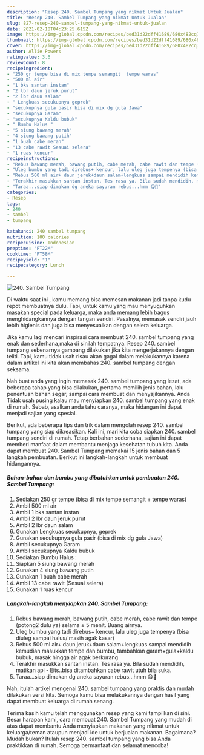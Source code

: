 ```yaml
---
description: "Resep 240. Sambel Tumpang yang nikmat Untuk Jualan"
title: "Resep 240. Sambel Tumpang yang nikmat Untuk Jualan"
slug: 827-resep-240-sambel-tumpang-yang-nikmat-untuk-jualan
date: 2021-02-18T04:23:25.615Z
image: https://img-global.cpcdn.com/recipes/bed31d22dff41689/680x482cq70/240-sambel-tumpang-foto-resep-utama.jpg
thumbnail: https://img-global.cpcdn.com/recipes/bed31d22dff41689/680x482cq70/240-sambel-tumpang-foto-resep-utama.jpg
cover: https://img-global.cpcdn.com/recipes/bed31d22dff41689/680x482cq70/240-sambel-tumpang-foto-resep-utama.jpg
author: Allie Powers
ratingvalue: 3.6
reviewcount: 8
recipeingredient:
- "250 gr tempe bisa di mix tempe semangit  tempe waras"
- "500 ml air"
- "1 bks santan instan"
- "2 lbr daun jeruk purut"
- "2 lbr daun salam"
- " Lengkuas secukupnya geprek"
- "secukupnya gula pasir bisa di mix dg gula Jawa"
- "secukupnya Garam"
- "secukupnya Kaldu bubuk"
- " Bumbu Halus "
- "5 siung bawang merah"
- "4 siung bawang putih"
- "1 buah cabe merah"
- "13 cabe rawit Sesuai selera"
- "1 ruas kencur"
recipeinstructions:
- "Rebus bawang merah, bawang putih, cabe merah, cabe rawit dan tempe (potong2 dulu ya) selama ± 5 menit. Buang airnya."
- "Uleg bumbu yang tadi direbus+ kencur, lalu uleg juga tempenya (bisa diuleg sampai halus/ masih agak kasar)"
- "Rebus 500 ml air+ daun jeruk+daun salam+lengkuas sampai mendidih kemudian masukkan tempe dan bumbu, tambahkan garam+gula+kaldu bubuk, masak hingga air agak berkurang"
- "Terakhir masukkan santan instan. Tes rasa ya. Bila sudah mendidih, matikan api Eits..bisa ditambahkan cabe rawit utuh bila suka."
- "Taraa...siap dimakan dg aneka sayuran rebus...hmm 😋🤭"
categories:
- Resep
tags:
- 240
- sambel
- tumpang

katakunci: 240 sambel tumpang 
nutrition: 100 calories
recipecuisine: Indonesian
preptime: "PT22M"
cooktime: "PT58M"
recipeyield: "1"
recipecategory: Lunch

---
```



![240. Sambel Tumpang](https://img-global.cpcdn.com/recipes/bed31d22dff41689/680x482cq70/240-sambel-tumpang-foto-resep-utama.jpg)

Di waktu  saat ini , kamu memang bisa memesan makanan jadi tanpa kudu repot membuatnya dulu. Tapi, untuk kamu yang mau menyuguhkan masakan special pada keluarga, maka anda memang lebih bagus menghidangkannya dengan tangan sendiri. Pasalnya, memasak sendiri jauh lebih higienis dan juga bisa menyesuaikan dengan selera keluarga.

Jika kamu lagi mencari inspirasi cara membuat 240. sambel tumpang yang enak dan sederhana,maka di sinilah tempatnya. Resep 240. sambel tumpang  sebenarnya gampang dilakukan jika kita mengerjakannya dengan teliti. Tapi, kamu tidak usah risau akan gagal dalam melakukannya 
karena dalam artikel ini kita akan membahas 240. sambel tumpang dengan seksama.  



Nah buat anda yang ingin memasak 240. sambel tumpang yang lezat, ada beberapa tahap yang bisa dilakukan, pertama memilih jenis bahan, lalu penentuan bahan segar, sampai cara membuat dan menyajikannya. Anda Tidak usah pusing kalau mau menyiapkan 240. sambel tumpang yang enak di rumah. Sebab, asalkan anda  tahu caranya, maka hidangan ini dapat menjadi sajian yang spesial.

Berikut, ada beberapa tips dan trik dalam mengolah resep 240. sambel tumpang yang siap dikreasikan. Kali ini, mari kita coba siapkan 240. sambel tumpang sendiri di rumah. Tetap berbahan sederhana, sajian ini dapat memberi manfaat dalam membantu menjaga kesehatan tubuh kita. Anda dapat membuat 240. Sambel Tumpang memakai 15 jenis bahan dan 5 langkah pembuatan. Berikut ini langkah-langkah untuk membuat hidangannya.

<!--inarticleads1-->

##### Bahan-bahan dan bumbu yang dibutuhkan untuk pembuatan 240. Sambel Tumpang:

1. Sediakan 250 gr tempe (bisa di mix tempe semangit + tempe waras)
1. Ambil 500 ml air
1. Ambil 1 bks santan instan
1. Ambil 2 lbr daun jeruk purut
1. Ambil 2 lbr daun salam
1. Gunakan  Lengkuas secukupnya, geprek
1. Gunakan secukupnya gula pasir (bisa di mix dg gula Jawa)
1. Ambil secukupnya Garam
1. Ambil secukupnya Kaldu bubuk
1. Sediakan  Bumbu Halus :
1. Siapkan 5 siung bawang merah
1. Gunakan 4 siung bawang putih
1. Gunakan 1 buah cabe merah
1. Ambil 13 cabe rawit (Sesuai selera)
1. Gunakan 1 ruas kencur




<!--inarticleads2-->

##### Langkah-langkah menyiapkan 240. Sambel Tumpang:

1. Rebus bawang merah, bawang putih, cabe merah, cabe rawit dan tempe (potong2 dulu ya) selama ± 5 menit. Buang airnya.
1. Uleg bumbu yang tadi direbus+ kencur, lalu uleg juga tempenya (bisa diuleg sampai halus/ masih agak kasar)
1. Rebus 500 ml air+ daun jeruk+daun salam+lengkuas sampai mendidih kemudian masukkan tempe dan bumbu, tambahkan garam+gula+kaldu bubuk, masak hingga air agak berkurang
1. Terakhir masukkan santan instan. Tes rasa ya. Bila sudah mendidih, matikan api - Eits..bisa ditambahkan cabe rawit utuh bila suka.
1. Taraa...siap dimakan dg aneka sayuran rebus...hmm 😋🤭




Nah, itulah artikel mengenai  240. sambel tumpang  yang praktis dan mudah dilakukan versi kita. Semoga kamu bisa melakukannya dengan hasil yang dapat membuat keluarga di rumah senang. 

Terima kasih kamu telah menggunakan resep yang kami tampilkan di sini. Besar harapan kami, cara membuat  240. Sambel Tumpang yang mudah di atas dapat membantu Anda menyiapkan makanan yang nikmat untuk keluarga/teman ataupun menjadi ide untuk berjualan makanan. Bagaimana? Mudah bukan? Itulah resep 240. sambel tumpang yang bisa Anda praktikkan di rumah. Semoga bermanfaat dan selamat mencoba!

